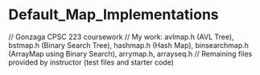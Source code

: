 # Default_Map_Implementations
// Gonzaga CPSC 223 coursework 
// My work: avlmap.h (AVL Tree), bstmap.h (Binary Search Tree), hashmap.h (Hash Map), binsearchmap.h (ArrayMap using Binary Search), arrymap.h, arrayseq.h
// Remaining files provided by instructor (test files and starter code)
